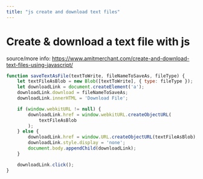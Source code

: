 ```yaml
---
title: "js create and download text files"
---
```

# Create & download a text file with js
source/more info: https://www.amitmerchant.com/create-and-download-text-files-using-javascript/

```js
function saveTextAsFile(textToWrite, fileNameToSaveAs, fileType) {
    let textFileAsBlob = new Blob([textToWrite], { type: fileType });
    let downloadLink = document.createElement('a');
    downloadLink.download = fileNameToSaveAs;
    downloadLink.innerHTML = 'Download File';

    if (window.webkitURL != null) {
        downloadLink.href = window.webkitURL.createObjectURL(
            textFileAsBlob
        );
    } else {
        downloadLink.href = window.URL.createObjectURL(textFileAsBlob);
        downloadLink.style.display = 'none';
        document.body.appendChild(downloadLink);
    }

    downloadLink.click();
}
```